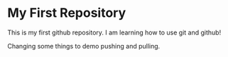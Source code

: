 # My First Repository
This is my first github repository. I am learning how to use git and github!

Changing some things to demo pushing and pulling.